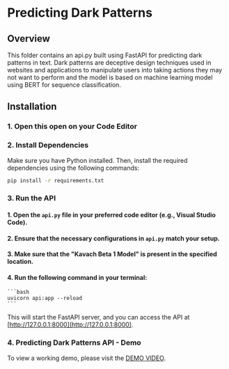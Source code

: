 # Predicting Dark Patterns

## Overview

This folder contains an api.py built using FastAPI for predicting dark patterns in text. Dark patterns are deceptive design techniques used in websites and applications to manipulate users into taking actions they may not want to perform and the model is based on machine learning model using BERT for sequence classification.

## Installation

### 1. Open this open on your Code Editor

### 2. Install Dependencies
Make sure you have Python installed. Then, install the required dependencies using the following commands:

```bash
pip install -r requirements.txt
```
### 3. Run the API

#### 1. Open the `api.py` file in your preferred code editor (e.g., Visual Studio Code).

#### 2. Ensure that the necessary configurations in `api.py` match your setup.

#### 3. Make sure that the "Kavach Beta 1 Model" is present in the specified location.

#### 4. Run the following command in your terminal:

    ```bash
    uvicorn api:app --reload
    ```

   This will start the FastAPI server, and you can access the API at [http://127.0.0.1:8000](http://127.0.0.1:8000).
   
### 4. Predicting Dark Patterns API - Demo

To view a working demo, please visit the [DEMO VIDEO](https://drive.google.com/file/d/1C3ite1ccHcss9Qbj1SWMIIuTqAshWfjU/view?usp=drive_link).



